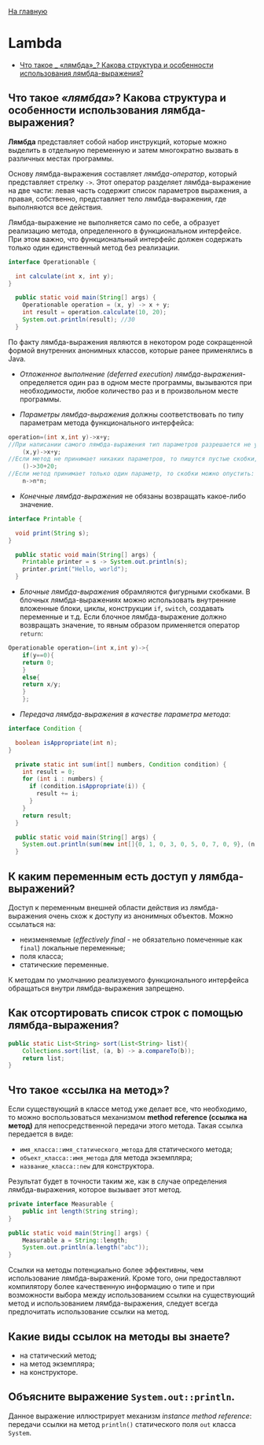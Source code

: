 [На главную](../README.md)

# Lambda

+ [Что такое _
  «лямбда»_? Какова структура и особенности использования лямбда-выражения?](#Что-такое-_«лямбда»_?-Какова-структура-и-особенности-использования-лямбда-выражения?)

## Что такое _«лямбда»_? Какова структура и особенности использования лямбда-выражения?

__Лямбда__ представляет собой набор инструкций, которые можно выделить в отдельную переменную и
затем многократно вызвать в различных местах программы.

Основу лямбда-выражения составляет _лямбда-оператор_, который представляет стрелку `->`. Этот
оператор разделяет лямбда-выражение на две части: левая часть содержит список параметров выражения,
а правая, собственно, представляет тело лямбда-выражения, где выполняются все действия.

Лямбда-выражение не выполняется само по себе, а образует реализацию метода, определенного в
функциональном интерфейсе. При этом важно, что функциональный интерфейс должен содержать только один
единственный метод без реализации.

```java
interface Operationable {

  int calculate(int x, int y);
}

  public static void main(String[] args) {
    Operationable operation = (x, y) -> x + y;
    int result = operation.calculate(10, 20);
    System.out.println(result); //30
  }
```

По факту лямбда-выражения являются в некотором роде сокращенной формой внутренних анонимных классов,
которые ранее применялись в Java.

+ _Отложенное выполнение (deferred execution) лямбда-выражения_- определяется один раз в одном месте
  программы, вызываются при необходимости, любое количество раз и в произвольном месте программы.

+ _Параметры лямбда-выражения_ должны соответствовать по типу параметрам метода функционального
  интерфейса:

```java
operation=(int x,int y)->x+y;
//При написании самого лямбда-выражения тип параметров разрешается не указывать:
    (x,y)->x+y;
//Если метод не принимает никаких параметров, то пишутся пустые скобки, например,
    ()->30+20;
//Если метод принимает только один параметр, то скобки можно опустить:
    n->n*n;
```

+ _Конечные лямбда-выражения_ не обязаны возвращать какое-либо значение.

```java
interface Printable {

  void print(String s);
}

  public static void main(String[] args) {
    Printable printer = s -> System.out.println(s);
    printer.print("Hello, world");
  }
```

+ _Блочные лямбда-выражения_ обрамляются фигурными скобками. В блочных лямбда-выражениях можно
  использовать внутренние вложенные блоки, циклы, конструкции `if`, `switch`, создавать переменные и
  т.д. Если блочное лямбда-выражение должно возвращать значение, то явным образом применяется
  оператор `return`:

```java
Operationable operation=(int x,int y)->{
    if(y==0){
    return 0;
    }
    else{
    return x/y;
    }
    };
```

+ _Передача лямбда-выражения в качестве параметра метода_:

```java
interface Condition {

  boolean isAppropriate(int n);
}

  private static int sum(int[] numbers, Condition condition) {
    int result = 0;
    for (int i : numbers) {
      if (condition.isAppropriate(i)) {
        result += i;
      }
    }
    return result;
  }

  public static void main(String[] args) {
    System.out.println(sum(new int[]{0, 1, 0, 3, 0, 5, 0, 7, 0, 9}, (n) -> n != 0));
  } 
```

## К каким переменным есть доступ у лямбда-выражений?
Доступ к переменным внешней области действия из лямбда-выражения очень схож к доступу из анонимных объектов. Можно ссылаться на:

+ неизменяемые (_effectively final_ - не обязательно помеченные как `final`) локальные переменные;
+ поля класса;
+ статические переменные.

К методам по умолчанию реализуемого функционального интерфейса обращаться внутри лямбда-выражения запрещено.

## Как отсортировать список строк с помощью лямбда-выражения?
```java
public static List<String> sort(List<String> list){
    Collections.sort(list, (a, b) -> a.compareTo(b));
    return list;
}
```

## Что такое «ссылка на метод»?
Если существующий в классе метод уже делает все, что необходимо, то можно воспользоваться механизмом __method reference (ссылка на метод)__ для непосредственной передачи этого метода. Такая ссылка передается в виде:

+ `имя_класса::имя_статического_метода` для статического метода;
+ `объект_класса::имя_метода` для метода экземпляра;
+ `название_класса::new` для конструктора.

Результат будет в точности таким же, как в случае определения лямбда-выражения, которое вызывает этот метод.

```java
private interface Measurable {
    public int length(String string);
}

public static void main(String[] args) {
    Measurable a = String::length;
    System.out.println(a.length("abc"));
}
```

Ссылки на методы потенциально более эффективны, чем использование лямбда-выражений. Кроме того, они предоставляют компилятору более качественную информацию о типе и при возможности выбора между использованием ссылки на существующий метод и использованием лямбда-выражения, следует всегда предпочитать использование ссылки на метод.

## Какие виды ссылок на методы вы знаете?
+ на статический метод;
+ на метод экземпляра;
+ на конструкторе.

## Объясните выражение `System.out::println`.
Данное выражение иллюстрирует механизм _instance method reference_: передачи ссылки на метод `println()` статического поля `out` класса `System`.


